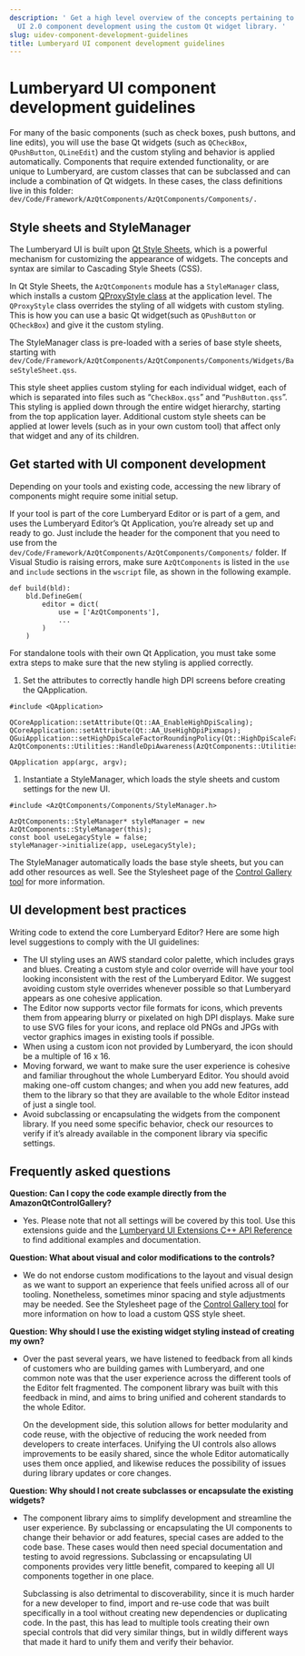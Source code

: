 ```yaml
---
description: ' Get a high level overview of the concepts pertaining to Lumberyard
  UI 2.0 component development using the custom Qt widget library. '
slug: uidev-component-development-guidelines
title: Lumberyard UI component development guidelines
---
```

# Lumberyard UI component development guidelines<a name="uidev-component-development-guidelines"></a>

For many of the basic components \(such as check boxes, push buttons, and line edits\), you will use the base Qt widgets \(such as `QCheckBox`, `QPushButton`, `QLineEdit`\) and the custom styling and behavior is applied automatically\. Components that require extended functionality, or are unique to Lumberyard, are custom classes that can be subclassed and can include a combination of Qt widgets\. In these cases, the class definitions live in this folder: `dev/Code/Framework/AzQtComponents/AzQtComponents/Components/.` 

## Style sheets and StyleManager<a name="uidev-style-sheets"></a>

The Lumberyard UI is built upon [Qt Style Sheets](https://doc.qt.io/qt-5/stylesheet.html), which is a powerful mechanism for customizing the appearance of widgets\. The concepts and syntax are similar to Cascading Style Sheets \(CSS\)\.

In Qt Style Sheets, the `AzQtComponents` module has a `StyleManager` class, which installs a custom [QProxyStyle class](https://doc.qt.io/qt-5/qproxystyle.html) at the application level\. The `QProxyStyle` class overrides the styling of all widgets with custom styling\. This is how you can use a basic Qt widget\(such as `QPushButton` or `QCheckBox`\) and give it the custom styling\.

The StyleManager class is pre\-loaded with a series of base style sheets, starting with `dev/Code/Framework/AzQtComponents/AzQtComponents/Components/Widgets/BaseStyleSheet.qss`\.

This style sheet applies custom styling for each individual widget, each of which is separated into files such as “`CheckBox.qss`” and “`PushButton.qss`”\. This styling is applied down through the entire widget hierarchy, starting from the top application layer\. Additional custom style sheets can be applied at lower levels \(such as in your own custom tool\) that affect only that widget and any of its children\.

## Get started with UI component development<a name="uidev-get-started"></a>

Depending on your tools and existing code, accessing the new library of components might require some initial setup\.

If your tool is part of the core Lumberyard Editor or is part of a gem, and uses the Lumberyard Editor’s Qt Application, you’re already set up and ready to go\. Just include the header for the component that you need to use from the `dev/Code/Framework/AzQtComponents/AzQtComponents/Components/` folder\. If Visual Studio is raising errors, make sure `AzQtComponents` is listed in the `use` and `include` sections in the `wscript` file, as shown in the following example\.

```
def build(bld):
    bld.DefineGem(
        editor = dict(
            use = ['AzQtComponents'],
            ...
        )
    )
```

For standalone tools with their own Qt Application, you must take some extra steps to make sure that the new styling is applied correctly\.

1.  Set the attributes to correctly handle high DPI screens before creating the QApplication\. 

   ```
   #include <QApplication>
   
   QCoreApplication::setAttribute(Qt::AA_EnableHighDpiScaling);
   QCoreApplication::setAttribute(Qt::AA_UseHighDpiPixmaps);
   QGuiApplication::setHighDpiScaleFactorRoundingPolicy(Qt::HighDpiScaleFactorRoundingPolicy::PassThrough);
   AzQtComponents::Utilities::HandleDpiAwareness(AzQtComponents::Utilities::PerScreenDpiAware);
   
   QApplication app(argc, argv);
   ```

1.  Instantiate a StyleManager, which loads the style sheets and custom settings for the new UI\. 

   ```
   #include <AzQtComponents/Components/StyleManager.h>
   
   AzQtComponents::StyleManager* styleManager = new AzQtComponents::StyleManager(this);
   const bool useLegacyStyle = false;
   styleManager->initialize(app, useLegacyStyle);
   ```

   The StyleManager automatically loads the base style sheets, but you can add other resources as well\. See the Stylesheet page of the [Control Gallery tool](uidev-control-gallery.md) for more information\.

## UI development best practices<a name="uidev-best-practices"></a>

Writing code to extend the core Lumberyard Editor? Here are some high level suggestions to comply with the UI guidelines:
+ The UI styling uses an AWS standard color palette, which includes grays and blues\. Creating a custom style and color override will have your tool looking inconsistent with the rest of the Lumberyard Editor\. We suggest avoiding custom style overrides whenever possible so that Lumberyard appears as one cohesive application\.
+ The Editor now supports vector file formats for icons, which prevents them from appearing blurry or pixelated on high DPI displays\. Make sure to use SVG files for your icons, and replace old PNGs and JPGs with vector graphics images in existing tools if possible\.
+ When using a custom icon not provided by Lumberyard, the icon should be a multiple of 16 x 16\.
+ Moving forward, we want to make sure the user experience is cohesive and familiar throughout the whole Lumberyard Editor\. You should avoid making one\-off custom changes; and when you add new features, add them to the library so that they are available to the whole Editor instead of just a single tool\.
+ Avoid subclassing or encapsulating the widgets from the component library\. If you need some specific behavior, check our resources to verify if it’s already available in the component library via specific settings\.

## Frequently asked questions<a name="uidev-faq"></a>

 **Question: Can I copy the code example directly from the AmazonQtControlGallery?** 
+ Yes\. Please note that not all settings will be covered by this tool\. Use this extensions guide and the [Lumberyard UI Extensions C\+\+ API Reference](https://d3bqhfbip4ze4a.cloudfront.net/api/ui/namespace_az_qt_components.html) to find additional examples and documentation\.

 **Question: What about visual and color modifications to the controls?** 
+ We do not endorse custom modifications to the layout and visual design as we want to support an experience that feels unified across all of our tooling\. Nonetheless, sometimes minor spacing and style adjustments may be needed\. See the Stylesheet page of the [Control Gallery tool](uidev-control-gallery.md) for more information on how to load a custom QSS style sheet\.

 **Question: Why should I use the existing widget styling instead of creating my own?** 
+ Over the past several years, we have listened to feedback from all kinds of customers who are building games with Lumberyard, and one common note was that the user experience across the different tools of the Editor felt fragmented\. The component library was built with this feedback in mind, and aims to bring unified and coherent standards to the whole Editor\.

  On the development side, this solution allows for better modularity and code reuse, with the objective of reducing the work needed from developers to create interfaces\. Unifying the UI controls also allows improvements to be easily shared, since the whole Editor automatically uses them once applied, and likewise reduces the possibility of issues during library updates or core changes\.

 **Question: Why should I not create subclasses or encapsulate the existing widgets?** 
+ The component library aims to simplify development and streamline the user experience\. By subclassing or encapsulating the UI components to change their behavior or add features, special cases are added to the code base\. These cases would then need special documentation and testing to avoid regressions\. Subclassing or encapsulating UI components provides very little benefit, compared to keeping all UI components together in one place\.

  Subclassing is also detrimental to discoverability, since it is much harder for a new developer to find, import and re\-use code that was built specifically in a tool without creating new dependencies or duplicating code\. In the past, this has lead to multiple tools creating their own special controls that did very similar things, but in wildly different ways that made it hard to unify them and verify their behavior\.
